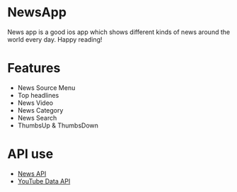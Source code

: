 # NewsApp

News app is a good ios app which shows different kinds of news around the world every day. Happy reading!

# Features

* News Source Menu 
* Top headlines
* News Video
* News Category
* News Search
* ThumbsUp & ThumbsDown

# API use

* [News API](https://newsapi.org)
* [YouTube Data API](https://developers.google.com/youtube/v3)




